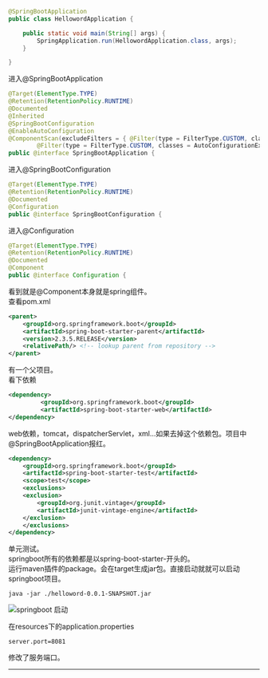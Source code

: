 ```java
@SpringBootApplication
public class HellowordApplication {

    public static void main(String[] args) {
        SpringApplication.run(HellowordApplication.class, args);
    }

}
```
进入@SpringBootApplication
```java
@Target(ElementType.TYPE)
@Retention(RetentionPolicy.RUNTIME)
@Documented
@Inherited
@SpringBootConfiguration
@EnableAutoConfiguration
@ComponentScan(excludeFilters = { @Filter(type = FilterType.CUSTOM, classes = TypeExcludeFilter.class),
		@Filter(type = FilterType.CUSTOM, classes = AutoConfigurationExcludeFilter.class) })
public @interface SpringBootApplication {
```
进入@SpringBootConfiguration
```java
@Target(ElementType.TYPE)
@Retention(RetentionPolicy.RUNTIME)
@Documented
@Configuration
public @interface SpringBootConfiguration {
```
进入@Configuration
```java
@Target(ElementType.TYPE)
@Retention(RetentionPolicy.RUNTIME)
@Documented
@Component
public @interface Configuration {
```
看到就是@Component本身就是spring组件。  
查看pom.xml
```xml
<parent>
	<groupId>org.springframework.boot</groupId>
	<artifactId>spring-boot-starter-parent</artifactId>
	<version>2.3.5.RELEASE</version>
	<relativePath/> <!-- lookup parent from repository -->
</parent>
```
有一个父项目。  
看下依赖
```xml
<dependency>
         <groupId>org.springframework.boot</groupId>
         <artifactId>spring-boot-starter-web</artifactId>
</dependency>
```
web依赖，tomcat，dispatcherServlet，xml...如果去掉这个依赖包。项目中@SpringBootApplication报红。
```xml
<dependency>
    <groupId>org.springframework.boot</groupId>
    <artifactId>spring-boot-starter-test</artifactId>
    <scope>test</scope>
    <exclusions>
	<exclusion>
	    <groupId>org.junit.vintage</groupId>
	    <artifactId>junit-vintage-engine</artifactId>
	</exclusion>
    </exclusions>
</dependency>
```
单元测试。  
springboot所有的依赖都是以spring-boot-starter-开头的。  
运行maven插件的package。会在target生成jar包。直接启动就就可以启动springboot项目。
```shell
java -jar ./helloword-0.0.1-SNAPSHOT.jar
```
![][springboot-start]

在resources下的application.properties
```properties
server.port=8081
```
修改了服务端口。


--------------------------------
[springboot-start]:/image/springboot-start.jpg "springboot 启动"


